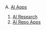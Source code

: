 
<br/>

<h>A. [AI Apps](README.md) </h>

1. [AI Research](webpages/README.md)
2. [AI Repo Apps](setup/README.md)

 